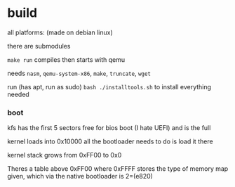 # build
all platforms: (made on debian linux)

there are submodules

```make run``` compiles then starts with qemu

needs ``nasm``, ``qemu-system-x86``, ``make``, ``truncate``, ``wget``

run (has apt, run as sudo) ``bash ./installtools.sh`` to install everything needed

### boot

kfs has the first 5 sectors free for bios boot (I hate UEFI) and is the full 

kernel loads into 0x10000 all the bootloader needs to do is load it there

kernel stack grows from 0xFF00 to 0x0

Theres a table above 0xFF00 where 0xFFFF stores the type of memory map given, which via the native bootloader is 2=(e820)